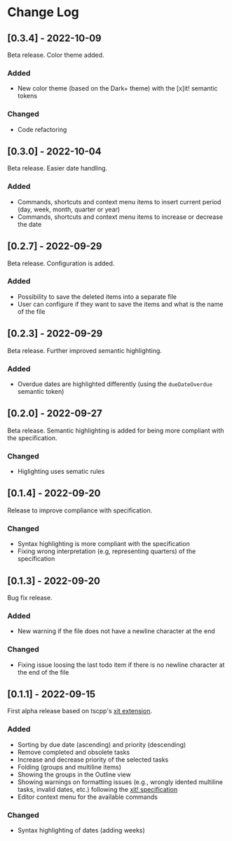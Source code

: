 # Change Log

[//]: <> (All notable changes to the "xit-extended" extension will be documented in this file.)
[//]: <> (Check [Keep a Changelog]\(http://keepachangelog.com/\) for recommendations on how to structure this file.)

## [0.3.4] - 2022-10-09

Beta release. Color theme added.

### Added

- New color theme (based on the Dark+ theme) with the [x]it! semantic tokens

### Changed

- Code refactoring

## [0.3.0] - 2022-10-04

Beta release. Easier date handling.

### Added

- Commands, shortcuts and context menu items to insert current period (day, week, month, quarter or year)
- Commands, shortcuts and context menu items to increase or decrease the date

## [0.2.7] - 2022-09-29

Beta release. Configuration is added.

### Added

- Possibility to save the deleted items into a separate file
- User can configure if they want to save the items and what is the name of the file

## [0.2.3] - 2022-09-29

Beta release. Further improved semantic highlighting.

### Added

- Overdue dates are highlighted differently (using the `dueDateOverdue` semantic token)

## [0.2.0] - 2022-09-27

Beta release. Semantic highlighting is added for being more compliant with the specification.

### Changed

- Higlighting uses sematic rules

## [0.1.4] - 2022-09-20

Release to improve compliance with specification.

### Changed

- Syntax highlighting is more compliant with the specification
- Fixing wrong interpretation (e.g, representing quarters) of the specification

## [0.1.3] - 2022-09-20

Bug fix release.

### Added

- New warning if the file does not have a newline character at the end

### Changed

- Fixing issue loosing the last todo item if there is no newline character at the end of the file

## [0.1.1] - 2022-09-15

First alpha release based on tscpp's [xit extension](https://github.com/tscpp/xit-vscode).

### Added

- Sorting by due date (ascending) and priority (descending)
- Remove completed and obsolete tasks
- Increase and decrease priority of the selected tasks
- Folding (groups and multiline items)
- Showing the groups in the Outline view
- Showing warnings on formatting issues (e.g., wrongly idented multiline tasks, invalid dates, etc.) following the [xit! specification](https://github.com/jotaen/xit/blob/main/Specification.md)
- Editor context menu for the available commands

### Changed

- Syntax highlighting of dates (adding weeks)
